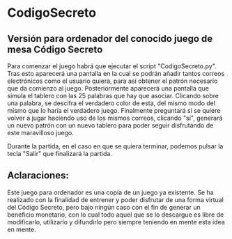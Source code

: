 # CodigoSecreto
## Versión para ordenador del conocido juego de mesa Código Secreto

Para comenzar el juego habrá que ejecutar el script "CodigoSecreto.py". Tras esto aparecerá una pantalla en la cual se podrán añadir tantos correos electrónicos como el usuario quiera, para así obtener el patrón necesario que da comienzo al juego. Posteriormente aparecerá una pantalla que simula el tablero con las 25 palabras que hay que asociar. Clicando sobre una palabra, se descifra el verdadero color de esta, del mismo modo del mismo que lo haría el verdadero juego. Finalmente preguntará si se quiere volver a jugar haciendo uso de los mismos correos, clicando "sí", generará un nuevo patrón con un nuevo tablero para poder seguir disfrutando de este maravilloso juego. 

Durante la partida, en el caso en que se quiera terminar, podemos pulsar la tecla "Salir" que finalizará la partida.

## Aclaraciones:

Este juego para ordenador es una copia de un juego ya existente. Se ha realizado con la finalidad de entrener y poder disfrutar de una forma virtual del Código Secreto, pero bajo ningún caso con el fin de generar un beneficio monetario, con lo cual todo aquel que se lo descargue es libre de modificarlo, utilizarlo y difundirlo pero siempre teniendo en mente esta idea en mente. 
